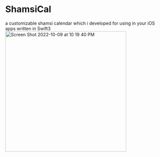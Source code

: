 # ShamsiCal
a customizable shamsi calendar which i developed for using in your iOS apps written in Swift3
<img width="383" alt="Screen Shot 2022-10-09 at 10 19 40 PM" src="https://user-images.githubusercontent.com/16208387/194802962-e5ca8a40-fb6e-4a2b-9467-abcecd68f7e1.png">
